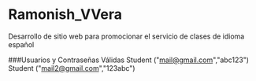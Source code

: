 # Ramonish_VVera
Desarrollo de sitio web para promocionar el servicio de clases de idioma español

###Usuarios y Contraseñas Válidas
Student ("mail@gmail.com","abc123")
Student ("mail2@gmail.com","123abc")